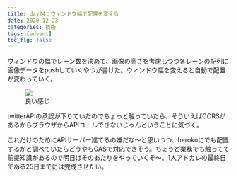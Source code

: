 ```yaml
---
title: day24：ウィンドウ幅で配置を変える
date: 2020-12-23
categories: 技術
tags: [advent]
toc_flg: false
---
```


ウィンドウの幅でレーン数を決めて、画像の高さを考慮しつつ各レーンの配列に画像データをpushしていくやつが書けた。ウィンドウ幅を変えると自動で配置が変わっていく。

<figure><img src="https://firebasestorage.googleapis.com/v0/b/hukurouo.appspot.com/o/images%2Frapture_20201223214844.png?alt=media&token=0cbae9b8-9d14-416a-ac4c-be731f4dc6da"><figcaption>良い感じ</figcaption></figure>

twitterAPIの承認が下りていたのでちょっと触っていたら、そういえばCORSがあるからブラウザからAPIコールできないじゃんということに気づく。

これだけのためにAPIサーバー建てるの嫌だな～と思いつつ、herokuにでも配置するかと調べていたらどうやらGASで対応できそう。ちょうど業務でも触ってて前提知識があるので明日はそのあたりをやっていくぞ～。1人アドカレの最終日である25日までには完成させたい。